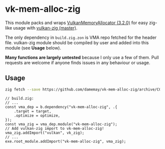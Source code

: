 # vk-mem-alloc-zig
This module packs and wraps [VulkanMemoryAllocator (3.2.0)](https://github.com/GPUOpen-LibrariesAndSDKs/VulkanMemoryAllocator) for easy zig-like usage with [vulkan-zig (master)](https://github.com/Snektron/vulkan-zig).

The only dependency in `build.zig.zon` is VMA repo fetched for the header file. vulkan-zig module should be compiled by user and added into this module (see **Usage** below).

**Many functions are largely untested** because I only use a few of them. Pull requests are welcome if anyone finds issues in any behaviour or usage.

## Usage

```bash
zig fetch --save https://github.com/damemay/vk-mem-alloc-zig/archive/COMMIT.tar.gz
```

```zig
// build.zig:
// ...
const vma_dep = b.dependency("vk-mem-alloc-zig", .{
    .target = target,
    .optimize = optimize,
});
const vma_zig = vma_dep.module("vk-mem-alloc-zig");
// Add vulkan-zig import to vk-mem-alloc-zig!
vma_zig.addImport("vulkan", vk_zig);
// ...
exe.root_module.addImport("vk-mem-alloc-zig", vma_zig);
```
